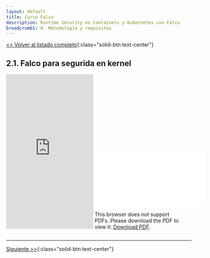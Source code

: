 ```yaml
---
layout: default
title: Curso Falco
description: Runtime Security en Containers y Kubernetes con Falco
breadcrumb1: 0. Metodología y requisitos
---
```

[<< Volver al listado completo](../){:class="solid-btn text-center"}

## 2.1. Falco para segurida en kernel

<div style="display:inline-block; width:47%;"
     class="embed-responsive embed-responsive-4by3">
    <iframe width="100%" height="420" src="https://www.youtube.com/embed/aSzlK19iiv8" title="YouTube video player" frameborder="0" allow="accelerometer; autoplay; clipboard-write; encrypted-media; gyroscope; picture-in-picture" allowfullscreen></iframe>
</div>
<div style="display:inline-block; width:47%;"
     class="embed-responsive embed-responsive-4by3">
    <object data="./2.1.pdf" type="application/pdf" width="520px" height="420px" style="">
        <embed src="./2.1.pdf">
            <p>This browser does not support PDFs. Please download the PDF to view it: <a href="./2.1.pdf">Download PDF</a>.</p>
        </embed>
    </object>
</div>

---
[Siguiente >>](2.2.md){:class="solid-btn text-center"}
